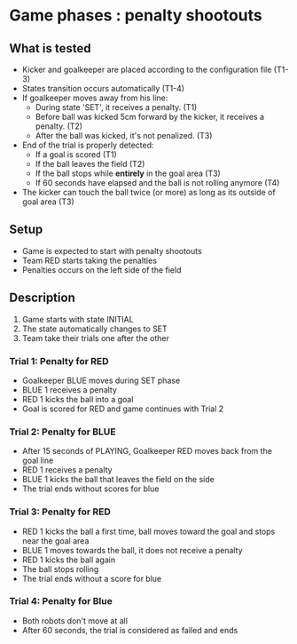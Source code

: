 # Game phases : penalty shootouts

## What is tested

- Kicker and goalkeeper are placed according to the configuration file (T1-3)
- States transition occurs automatically (T1-4)
- If goalkeeper moves away from his line:
  - During state 'SET', it receives a penalty. (T1)
  - Before ball was kicked 5cm forward by the kicker, it receives a penalty. (T2)
  - After the ball was kicked, it's not penalized. (T3)
- End of the trial is properly detected:
  - If a goal is scored (T1)
  - If the ball leaves the field (T2)
  - If the ball stops while **entirely** in the goal area (T3)
  - If 60 seconds have elapsed and the ball is not rolling anymore (T4)
- The kicker can touch the ball twice (or more) as long as its outside of goal
  area (T3)
## Setup

- Game is expected to start with penalty shootouts
- Team RED starts taking the penalties
- Penalties occurs on the left side of the field

## Description

1. Game starts with state INITIAL
2. The state automatically changes to SET
3. Team take their trials one after the other

### Trial 1: Penalty for RED

- Goalkeeper BLUE moves during SET phase
- BLUE 1 receives a penalty
- RED 1 kicks the ball into a goal
- Goal is scored for RED and game continues with Trial 2

### Trial 2: Penalty for BLUE

- After 15 seconds of PLAYING, Goalkeeper RED moves back from the goal line
- RED 1 receives a penalty
- BLUE 1 kicks the ball that leaves the field on the side
- The trial ends without scores for blue

### Trial 3: Penalty for RED

- RED 1 kicks the ball a first time, ball moves toward the goal and stops near
  the goal area
- BLUE 1 moves towards the ball, it does not receive a penalty
- RED 1 kicks the ball again
- The ball stops rolling
- The trial ends without a score for blue

### Trial 4: Penalty for Blue

- Both robots don't move at all
- After 60 seconds, the trial is considered as failed and ends
